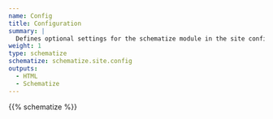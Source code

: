 ```yaml
---
name: Config
title: Configuration
summary: |
  Defines optional settings for the schematize module in the site configuration.
weight: 1
type: schematize
schematize: schematize.site.config
outputs:
  - HTML
  - Schematize
---
```


{{% schematize %}}

